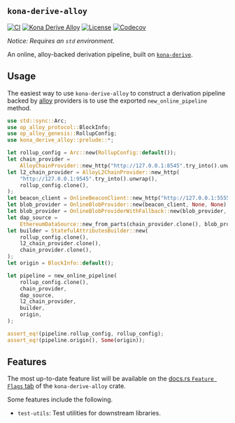 ## `kona-derive-alloy`

<a href="https://github.com/anton-rs/kona/actions/workflows/rust_ci.yaml"><img src="https://github.com/anton-rs/kona/actions/workflows/rust_ci.yaml/badge.svg?label=ci" alt="CI"></a>
<a href="https://crates.io/crates/kona-derive-alloy"><img src="https://img.shields.io/crates/v/kona-derive-alloy.svg?label=kona-derive-alloy&labelColor=2a2f35" alt="Kona Derive Alloy"></a>
<a href="https://github.com/anton-rs/kona/blob/main/LICENSE.md"><img src="https://img.shields.io/badge/License-MIT-d1d1f6.svg?label=license&labelColor=2a2f35" alt="License"></a>
<a href="https://img.shields.io/codecov/c/github/anton-rs/kona"><img src="https://img.shields.io/codecov/c/github/anton-rs/kona" alt="Codecov"></a>

_Notice: Requires an `std` environment._

An online, alloy-backed derivation pipeline, built on [`kona-derive`][d].

## Usage

The easiest way to use `kona-derive-alloy` to construct a derivation pipeline
backed by [alloy][a] providers is to use the exported `new_online_pipeline` method.

```rust
use std::sync::Arc;
use op_alloy_protocol::BlockInfo;
use op_alloy_genesis::RollupConfig;
use kona_derive_alloy::prelude::*;

let rollup_config = Arc::new(RollupConfig::default());
let chain_provider =
    AlloyChainProvider::new_http("http://127.0.0.1:8545".try_into().unwrap());
let l2_chain_provider = AlloyL2ChainProvider::new_http(
    "http://127.0.0.1:9545".try_into().unwrap(),
    rollup_config.clone(),
);
let beacon_client = OnlineBeaconClient::new_http("http://127.0.0.1:5555".into());
let blob_provider = OnlineBlobProvider::new(beacon_client, None, None);
let blob_provider = OnlineBlobProviderWithFallback::new(blob_provider, None);
let dap_source =
    EthereumDataSource::new_from_parts(chain_provider.clone(), blob_provider, &rollup_config);
let builder = StatefulAttributesBuilder::new(
    rollup_config.clone(),
    l2_chain_provider.clone(),
    chain_provider.clone(),
);
let origin = BlockInfo::default();

let pipeline = new_online_pipeline(
    rollup_config.clone(),
    chain_provider,
    dap_source,
    l2_chain_provider,
    builder,
    origin,
);

assert_eq!(pipeline.rollup_config, rollup_config);
assert_eq!(pipeline.origin(), Some(origin));
```

## Features

The most up-to-date feature list will be available on the
[docs.rs `Feature Flags` tab][ff] of the `kona-derive-alloy` crate.

Some features include the following.
- `test-utils`: Test utilities for downstream libraries.

<!--
---- Links
---->

[a]: https://github.com/alloy-rs/alloy
[d]: https://crates.io/crates/kona-derive
[ff]: https://docs.rs/crate/kona-derive-alloy/latest/features
